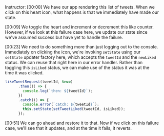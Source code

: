 Instructor: [00:00] We have our app rendering this list of tweets. When we click on this heart icon, what happens is that we immediately have made our state.

[00:09] We toggle the heart and increment or decrement this like counter. However, if we look at this failure case here,  we update our state since we've assumed success but have yet to handle the failure. 

[00:23] We need to do something more than just logging out to the console. Immediately on clicking the icon, we're invoking `setState` using our `setState` updater factory here, which accepts the `tweetId` and the `newLiked` status. We can reuse that right here in our error handler. Rather than toggling this `isLiked` status, we can make use of the status it was at the time it was clicked.

```javascript
likeTweetRequest(tweetId, true)
      .then(() => {
        console.log(`then: ${tweetId}`);
      })
      .catch(() => {
        console.error(`catch: ${tweetId}`);
        this.setState(setTweetLiked(tweetId, isLiked));
      });
```

[00:51] We can go ahead and restore it to that. Now if we click on this failure case, we'll see that it updates, and at the time it fails, it reverts.